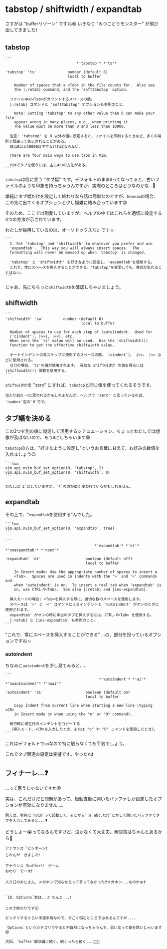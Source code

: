 # tabstop / shiftwidth / expandtab

 さすがは "bufferリゾーン" ですね😆 いきなり "みつごどりモンスター" が飛び出してきました❗

## tabstop

~~~admonish info title=":h tabstop"
```
                                *'tabstop'* *'ts'*

'tabstop' 'ts'              number (default 8)
                            local to buffer

	Number of spaces that a <Tab> in the file counts for.  Also see
	the |:retab| command, and the 'softtabstop' option.

  ファイル中の<Tab>がカウントするスペースの数。
  |:retab| コマンドと 'softtabstop' オプションも参照のこと。

	Note: Setting 'tabstop' to any other value than 8 can make your file
	appear wrong in many places, e.g., when printing it.
	The value must be more than 0 and less than 10000.

  注意: 'tabstop' を 8 以外の値に設定すると、ファイルを印刷するときなど、多くの場所で間違って表示されることがある。
  値は0以上10000以下でなければならない。

  There are four main ways to use tabs in Vim:

  Vimでタブを使うには、主に4つの方法がある。
```
~~~

`tabstop`は俗に言う "タブ幅" です。デフォルトのまま`8`ってなってると、古いファイルのような印象を持っちゃうんですが、実際のところはどうなのかな...🤔

単純にタブ幅だけを設定して終わりなら話は簡単なのですが、`Neovim`の場合、この先に出てくるオプションと少し複雑に絡み合っています😓

そのため、ここでは割愛していますが、ヘルプの中ではこれらを適切に設定する4つの方法が示されています。

わたしが採用しているのは、オーソドックスな`2.`です☺️

~~~admonish info title=""
```
  2. Set 'tabstop' and 'shiftwidth' to whatever you prefer and use
  'expandtab'.  This way you will always insert spaces.  The
  formatting will never be messed up when 'tabstop' is changed.
  
  'tabstop' と 'shiftwidth' を好きなように設定し、'expandtab'を使用する。
  これで、常にスペースを挿入することができる。'tabstop'を変更しても、書式が乱れることはない。
```
~~~

じゃあ、先にちらっと`shiftwidth`を確認しちゃいましょう。

## shiftwidth

~~~admonish info title=":h shiftwidth"
```
'shiftwidth' 'sw'		  number (default 8)
			                      local to buffer

  Number of spaces to use for each step of (auto)indent.  Used for
  |'cindent'|, |>>|, |<<|, etc.
  When zero the 'ts' value will be used.  Use the |shiftwidth()|
  function to get the effective shiftwidth value.

  オートインデントの各ステップに使用するスペースの数。 |cindent’|、 |>>、 |<< などに使用される。
  ゼロの場合、'ts'の値が使用されます。 有効な shiftwidth の値を得るには |shiftwidth()| 関数を使用する。
```
~~~

`shiftwidth`を "zero" にすれば、`tabstop`と同じ値を使ってくれるそうです。

```admonish note
当たり前だー❗と思われるかもしれませんが、ヘルプで "zero" と言っているのは、`number`型の`0`です。
```

## タブ幅を決める

この2つを別の値に設定して活用するシチュエーション、ちょっとわたしでは想像が及ばないので、もう`0`にしちゃいます😅

`tabstop`の方は、"好きなように設定し"というお言葉に甘えて、お好みの数値を入れましょう😉

~~~admonish example title="options.lua"
```lua
vim.api.nvim_buf_set_option(0, 'tabstop', 2)
vim.api.nvim_buf_set_option(0, 'shiftwidth', 0)
```
~~~

```admonish note
わたしは`2`にしていますが、`4`の方が広く使われているかもしれません。
```

## expandtab

その上で、"`expandtab`を使用する"んでした。

~~~admonish example title="options.lua"
```lua
vim.api.nvim_buf_set_option(0, 'expandtab', true)
```
~~~

~~~admonish info title=":h expandtab"
```
                                        *'expandtab'* *'et'* *'noexpandtab'* *'noet'*

'expandtab' 'et'                    boolean (default off)
                                    local to buffer

	In Insert mode: Use the appropriate number of spaces to insert a
	<Tab>.  Spaces are used in indents with the '>' and '<' commands and
	when 'autoindent' is on.  To insert a real tab when 'expandtab' is
	on, use CTRL-V<Tab>.  See also |:retab| and |ins-expandtab|.

  挿入モードの場合: <Tab>を挿入する際に、適切な数のスペースを使用します。
  スペースは '>' と '<' コマンドによるインデントと 'autoindent' がオンのときに使用されます。
  expandtab' がオンの時に本当のタブを挿入するには、CTRL-V<Tab> を使用する。
  |:retab| と |ins-expandtab| も参照のこと。
```
~~~

"これで、常にスペースを挿入することができる" ...の、部分を担っているオプションですね☺️

### autoindent

ちなみに`autoindent`を少し見てみると...、

~~~admonish info title=":h autoindent"
```
			                              *'autoindent'* *'ai'* *'noautoindent'* *'noai'*

'autoindent' 'ai'                   boolean (default on)
			                        local to buffer

	Copy indent from current line when starting a new line (typing <CR>
	in Insert mode or when using the "o" or "O" command).

  改行時に現在行のインデントをコピーする
  （挿入モード、<CR>を入力したとき、または "o" や "O" コマンドを使用したとき）。
```
~~~

これはデフォルトで`on`なので特に触らなくても平気でしょう。

これでタブ関連の設定は完璧です。やったね❗

## フィナーレ...❓

...って思うじゃないですか😮

実は、これだけだと問題があって、起動直後に開いたバッファしか設定したオプションが有効になりません...。

```admonish note
例えば、単純に`nvim`って起動して、そこから`:e abc.txt`とかして開いたバッファでタブを入力してみると...❓
```

どうしよー😭ってなるんですけど、泣かなくて大丈夫。解決策はちゃんとあるから🤗

```
アナウンス『ピンポーン❗
じかんが　きました❗
```

```
アナウンス『bufferリ　ゲーム
おわり　でーす❗
```

```admonish question
入り口のおじさん、メガホンで知らせるって言ってなかった❓メガホン...なのかぁ❓
```

```admonish success

`10. Options`章は...❗ なんと...❗

これで終わりです😮

ビックリするぐらい中途半端なので、すごく悩むところではあるんですが...、

`Options`というカテゴリでやると不自然になっちゃうんで、思い切って章を跨いじゃいます😆

次回、`buffer`解決編に続く。続くったら続く...🐃🐃🐃
```
